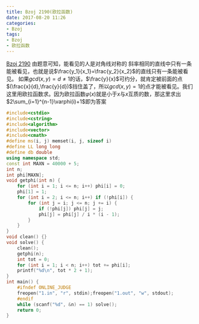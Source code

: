 ```yaml
---
title: Bzoj 2190(欧拉函数)
date: 2017-08-20 11:26
categories:
- Bzoj
tags:
- Bzoj
- 欧拉函数
---
```

[Bzoj 2190](http://www.lydsy.com/JudgeOnline/problem.php?id=2190)
由题意可知，能看见的人是对角线对称的
斜率相同的直线中只有一条能被看见，也就是说$\frac{y_1}{x_1}=\frac{y_2}{x_2}$的直线只有一条能被看见。
如果$gcd(x, y)=d≠1$的话，$\frac{y}{x}$可约分，就肯定被前面的点$(\frac{x}{d},\frac{y}{d})$挡住盖了，所以$gcd(x, y)=1$的点才能被看见。我们这里用欧拉函数求。因为欧拉函数$\varphi(x)$就是小于$x$与$x$互质的数，那这里求出$2\sum_{i=1}^{n-1}\varphi(i)+1$即为答案

<!-- more -->
```c++
#include<cstdio>
#include<cstring>
#include<algorithm>
#include<vector>
#include<cmath>
#define ms(i, j) memset(i, j, sizeof i)
#define LL long long
#define db double
using namespace std;
const int MAXN = 40000 + 5;
int n;
int phi[MAXN];
void getphi(int n) {
	for (int i = 1; i <= n; i++) phi[i] = 0;
	phi[1] = 1;
	for (int i = 2; i <= n; i++) if (!phi[i]) {
		for (int j = i; j <= n; j += i) {
			if (!phi[j]) phi[j] = j;
			phi[j] = phi[j] / i * (i - 1);
		}
	}
}
void clean() {}
void solve() {
	clean();
	getphi(n);
	int tot = 0;
	for (int i = 1; i < n; i++) tot += phi[i];
	printf("%d\n", tot * 2 + 1);
}
int main() {
	#ifndef ONLINE_JUDGE 
	freopen("1.in", "r", stdin);freopen("1.out", "w", stdout);
	#endif
	while (scanf("%d", &n) == 1) solve();
	return 0;
}

```